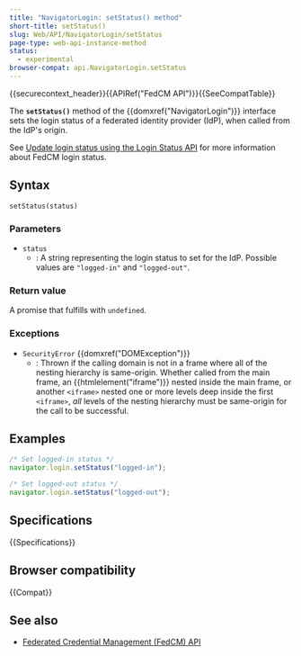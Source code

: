 ```yaml
---
title: "NavigatorLogin: setStatus() method"
short-title: setStatus()
slug: Web/API/NavigatorLogin/setStatus
page-type: web-api-instance-method
status:
  - experimental
browser-compat: api.NavigatorLogin.setStatus
---
```


{{securecontext_header}}{{APIRef("FedCM API")}}{{SeeCompatTable}}

The **`setStatus()`** method of the
{{domxref("NavigatorLogin")}} interface sets the login status of a federated identity provider (IdP), when called from the IdP's origin.

See [Update login status using the Login Status API](/en-US/docs/Web/API/FedCM_API/IDP_integration#update_login_status_using_the_login_status_api) for more information about FedCM login status.

## Syntax

```js-nolint
setStatus(status)
```

### Parameters

- `status`
  - : A string representing the login status to set for the IdP. Possible values are `"logged-in"` and `"logged-out"`.

### Return value

A promise that fulfills with `undefined`.

### Exceptions

- `SecurityError` {{domxref("DOMException")}}
  - : Thrown if the calling domain is not in a frame where all of the nesting hierarchy is same-origin. Whether called from the main frame, an {{htmlelement("iframe")}} nested inside the main frame, or another `<iframe>` nested one or more levels deep inside the first `<iframe>`, _all_ levels of the nesting hierarchy must be same-origin for the call to be successful.

## Examples

```js
/* Set logged-in status */
navigator.login.setStatus("logged-in");

/* Set logged-out status */
navigator.login.setStatus("logged-out");
```

## Specifications

{{Specifications}}

## Browser compatibility

{{Compat}}

## See also

- [Federated Credential Management (FedCM) API](/en-US/docs/Web/API/FedCM_API)
